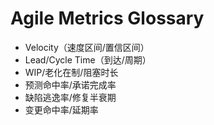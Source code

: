# Agile Metrics Glossary

- Velocity（速度区间/置信区间）
- Lead/Cycle Time（到达/周期）
- WIP/老化在制/阻塞时长
- 预测命中率/承诺完成率
- 缺陷逃逸率/修复半衰期
- 变更命中率/延期率
